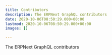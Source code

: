 ```yaml
---
title: Contributors
description: The ERPNext GraphQL contributors
date: 2020-10-06T08:50:29.000+00:00
lastmod: 2020-10-06T08:50:29.000+00:00
images: []

---
```

The ERPNext GraphQL contributors
